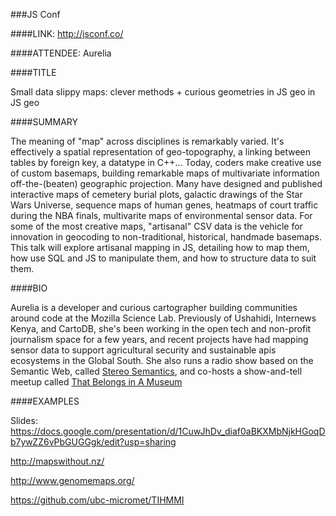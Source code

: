 ###JS Conf

####LINK:
<http://jsconf.co/>

####ATTENDEE:
Aurelia

####TITLE

Small data slippy maps: clever methods + curious geometries in JS geo in JS geo

####SUMMARY

The meaning of "map" across disciplines is remarkably varied. It's effectively a spatial representation of geo-topography, a linking between tables by foreign key, a datatype in C++... Today, coders make creative use of custom basemaps, building remarkable maps of multivariate information off-the-(beaten) geographic projection. Many have designed and published interactive maps of cemetery burial plots, galactic drawings of the Star Wars Universe, sequence maps of human genes, heatmaps of court traffic during the NBA finals, multivarite maps of environmental sensor data. For some of the most creative maps, "artisanal" CSV data is the vehicle for innovation in geocoding to non-traditional, historical, handmade basemaps. This talk will explore artisanal mapping in JS, detailing how to map them, how use SQL and JS to manipulate them, and how to structure data to suit them.

####BIO

Aurelia is a developer and curious cartographer building communities around code at the Mozilla Science Lab. Previously of Ushahidi, Internews Kenya, and CartoDB, she's been working in the open tech and non-profit journalism space for a few years, and recent projects have had mapping sensor data to support agricultural security and sustainable apis ecosystems in the Global South. She also runs a radio show based on the Semantic Web, called [Stereo Semantics](http://www.stereosemantics.com/), and co-hosts a show-and-tell meetup called [That Belongs in A Museum](http://thatbelongsinamuseum.nyc/)

####EXAMPLES

Slides: <https://docs.google.com/presentation/d/1CuwJhDv_diaf0aBKXMbNjkHGoqDb7ywZZ6vPbGUGGgk/edit?usp=sharing>

<http://mapswithout.nz/>

<http://www.genomemaps.org/>

<https://github.com/ubc-micromet/TIHMMI>